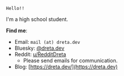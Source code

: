 ```
Hello!!
```

I'm a high school student.

**Find me**:
* Email: `mail (at) dreta.dev`
* Bluesky: [@dreta.dev](https://bsky.app/profile/dreta.dev)
* Reddit: [u/RedditDreta](https://reddit.com/RedditDreta)
  * Please send emails for communication.
* Blog: [https://dreta.dev/](https://dreta.dev)

